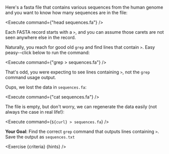 <script>
import Execute from "$components/Execute.svelte";
import Exercise from "$components/Exercise.svelte";

const hostname = window.location.origin;
const curl = `curl ${hostname}/data/debugging-puzzles/sequences.fa`;
const criteria = [
	{
		name: "File <code>sequences.fa</code> is not empty",
		checks: [{
			type: "file",
			path: "sequences.fa",
			action: "contents",
			commandExpected: curl
		}]
	},
	{
		name: "File <code>sequences.txt</code> contains the lines from <code>sequences.fa</code> that contain the symbol <code>&gt;</code>",
		checks: [{
			type: "file",
			path: "sequences.txt",
			action: "contents",
			commandExpected: `cat /root/tutorial/sequences.fa | grep ">"`
		}]
	}
];

const hints = [
	"The terminal interprets <code>grep > sequences.fa</code> to mean: run <code>grep</code> and output the result to <code>sequences.fa</code>, hence the file gets overwritten.",
	"Is there a way you can enclose the <code>></code> symbol so it's clear to the terminal that it is an argument to the <code>grep</code> command?"
];
</script>

Here's a fasta file that contains various sequences from the human genome and you want to know how many sequences are in the file:

<Execute command={"head sequences.fa"} />

Each FASTA record starts with a `>`, and you can assume those carets are not seen anywhere else in the record.

Naturally, you reach for good old `grep` and find lines that contain `>`. Easy peasy--click below to run the command:

<Execute command={"grep > sequences.fa"} />

That's odd, you were expecting to see lines containing `>`, not the `grep` command usage output.

Oups, we lost the data in `sequences.fa`:

<Execute command={"cat sequences.fa"} />

The file is empty, but don't worry, we can regenerate the data easily (not always the case in real life!):

<Execute command={`${curl} > sequences.fa`} />

**Your Goal**: Find the correct `grep` command that outputs lines containing `>`. Save the output as `sequences.txt`

<Exercise {criteria} {hints} />
